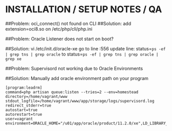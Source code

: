 # INSTALLATION / SETUP NOTES / QA

##Problem:
	oci_connect() not found on CLI
##Solution:
	add extension=oci8.so on /etc/php/cli/php.ini


##Problem:
	Oracle Listener does not start on boot?

##Solution:
	vi /etc/init.d/oracle-xe
	go to line :556
	update line:
		status=`ps -ef | grep tns | grep oracle`
		to
		status=`ps -ef | grep tns | grep oracle | grep xe`

##Problem:
	Supervisord not working due to Oracle Environments

##Solution:
	Manually add oracle environment path on your program
```
[program:leadrm]
command=php artisan queue:listen --tries=2 --env=homestead
directory=/home/vagrant/www
stdout_logfile=/home/vagrant/www/app/storage/logs/supervisord.log
redirect_stderr=true
autostart=true
autorestart=true
user=vagrant
environment=ORACLE_HOME="/u01/app/oracle/product/11.2.0/xe",LD_LIBRARY_PATH="/u01/app/oracle/product/11.2.0/xe/lib",USER="vagrant"
```